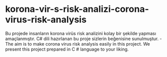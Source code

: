 # korona-vir-s-risk-analizi-corona-virus-risk-analysis
Bu projede insanların korona virüs risk analizini kolay bir şekilde yapması amaçlanmıştır. C# dili hazırlanan bu proje sizlerin beğenisine sunulmuştur.      -The aim is to make corona virus risk analysis easily in this project. We present this project prepared in C # language to your liking.
